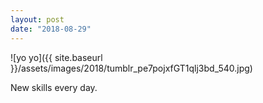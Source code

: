 ```yaml
---
layout: post
date: "2018-08-29"
---
```


![yo yo]({{ site.baseurl }}/assets/images/2018/tumblr_pe7pojxfGT1qlj3bd_540.jpg)

New skills every day.
